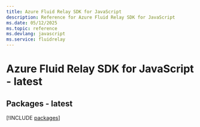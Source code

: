 ```yaml
---
title: Azure Fluid Relay SDK for JavaScript
description: Reference for Azure Fluid Relay SDK for JavaScript
ms.date: 05/12/2025
ms.topic: reference
ms.devlang: javascript
ms.service: fluidrelay
---
```

# Azure Fluid Relay SDK for JavaScript - latest
## Packages - latest
[!INCLUDE [packages](fluid-relay-index.md)]